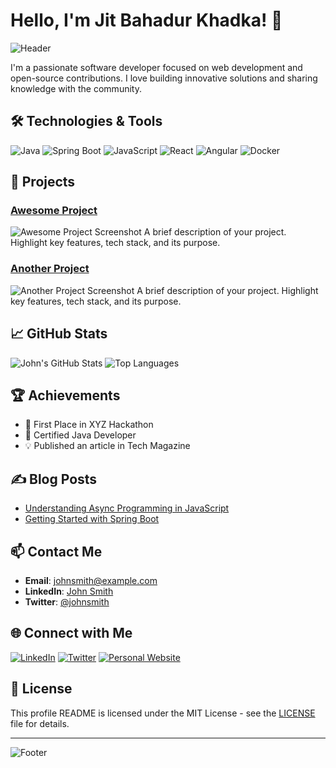 # Hello, I'm Jit Bahadur Khadka! 👋

![Header](https://via.placeholder.com/1200x300.png?text=Welcome+to+my+GitHub+Profile)

I'm a passionate software developer focused on web development and open-source contributions. I love building innovative solutions and sharing knowledge with the community.

## 🛠 Technologies & Tools

![Java](https://img.shields.io/badge/Java-ED8B00?style=for-the-badge&logo=java&logoColor=white)
![Spring Boot](https://img.shields.io/badge/Spring%20Boot-6DB33F?style=for-the-badge&logo=spring-boot&logoColor=white)
![JavaScript](https://img.shields.io/badge/JavaScript-F7DF1E?style=for-the-badge&logo=javascript&logoColor=black)
![React](https://img.shields.io/badge/React-20232A?style=for-the-badge&logo=react&logoColor=61DAFB)
![Angular](https://img.shields.io/badge/Angular-DD0031?style=for-the-badge&logo=angular&logoColor=white)
![Docker](https://img.shields.io/badge/Docker-2496ED?style=for-the-badge&logo=docker&logoColor=white)

## 🚀 Projects

### [Awesome Project](https://github.com/johnsmith/awesome-project)
![Awesome Project Screenshot](https://via.placeholder.com/600x300.png?text=Project+Screenshot)
A brief description of your project. Highlight key features, tech stack, and its purpose.

### [Another Project](https://github.com/johnsmith/another-project)
![Another Project Screenshot](https://via.placeholder.com/600x300.png?text=Project+Screenshot)
A brief description of your project. Highlight key features, tech stack, and its purpose.

## 📈 GitHub Stats

![John's GitHub Stats](https://github-readme-stats.vercel.app/api?username=johnsmith&show_icons=true&theme=radical)
![Top Languages](https://github-readme-stats.vercel.app/api/top-langs/?username=johnsmith&layout=compact&theme=radical)

## 🏆 Achievements

- 🥇 First Place in XYZ Hackathon
- 📜 Certified Java Developer
- 💡 Published an article in Tech Magazine

## ✍️ Blog Posts

- [Understanding Async Programming in JavaScript](https://yourblog.com/async-programming-js)
- [Getting Started with Spring Boot](https://yourblog.com/spring-boot)

## 📫 Contact Me

- **Email**: johnsmith@example.com
- **LinkedIn**: [John Smith](https://www.linkedin.com/in/johnsmith)
- **Twitter**: [@johnsmith](https://twitter.com/johnsmith)

## 🌐 Connect with Me

[![LinkedIn](https://img.shields.io/badge/LinkedIn-0A66C2?style=for-the-badge&logo=linkedin&logoColor=white)](https://www.linkedin.com/in/johnsmith)
[![Twitter](https://img.shields.io/badge/Twitter-1DA1F2?style=for-the-badge&logo=twitter&logoColor=white)](https://twitter.com/johnsmith)
[![Personal Website](https://img.shields.io/badge/Website-000000?style=for-the-badge&logo=web&logoColor=white)](https://johnsmith.dev)

## 📝 License

This profile README is licensed under the MIT License - see the [LICENSE](LICENSE) file for details.

---

![Footer](https://via.placeholder.com/1200x100.png?text=Thank+You+for+Visiting)

